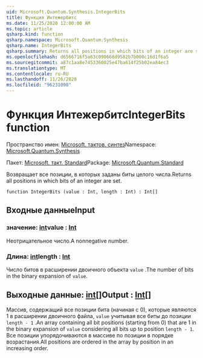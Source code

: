 ```yaml
---
uid: Microsoft.Quantum.Synthesis.IntegerBits
title: Функция Интежербитс
ms.date: 11/25/2020 12:00:00 AM
ms.topic: article
qsharp.kind: function
qsharp.namespace: Microsoft.Quantum.Synthesis
qsharp.name: IntegerBits
qsharp.summary: Returns all positions in which bits of an integer are set.
ms.openlocfilehash: d6566716f5a63c090668d9582b7b000c16d1f6a5
ms.sourcegitcommit: a87c1aa8e7453360025e47ba614f25b02ea84ec3
ms.translationtype: MT
ms.contentlocale: ru-RU
ms.lasthandoff: 11/26/2020
ms.locfileid: "96231098"
---
```

# <a name="integerbits-function"></a><span data-ttu-id="ad088-102">Функция Интежербитс</span><span class="sxs-lookup"><span data-stu-id="ad088-102">IntegerBits function</span></span>

<span data-ttu-id="ad088-103">Пространство имен: [Microsoft. тактов. синтез](xref:Microsoft.Quantum.Synthesis)</span><span class="sxs-lookup"><span data-stu-id="ad088-103">Namespace: [Microsoft.Quantum.Synthesis](xref:Microsoft.Quantum.Synthesis)</span></span>

<span data-ttu-id="ad088-104">Пакет: [Microsoft. такт. Standard](https://nuget.org/packages/Microsoft.Quantum.Standard)</span><span class="sxs-lookup"><span data-stu-id="ad088-104">Package: [Microsoft.Quantum.Standard](https://nuget.org/packages/Microsoft.Quantum.Standard)</span></span>


<span data-ttu-id="ad088-105">Возвращает все позиции, в которых заданы биты целого числа.</span><span class="sxs-lookup"><span data-stu-id="ad088-105">Returns all positions in which bits of an integer are set.</span></span>

```qsharp
function IntegerBits (value : Int, length : Int) : Int[]
```


## <a name="input"></a><span data-ttu-id="ad088-106">Входные данные</span><span class="sxs-lookup"><span data-stu-id="ad088-106">Input</span></span>

### <a name="value--int"></a><span data-ttu-id="ad088-107">значение: [int](xref:microsoft.quantum.lang-ref.int)</span><span class="sxs-lookup"><span data-stu-id="ad088-107">value : [Int](xref:microsoft.quantum.lang-ref.int)</span></span>

<span data-ttu-id="ad088-108">Неотрицательное число.</span><span class="sxs-lookup"><span data-stu-id="ad088-108">A nonnegative number.</span></span>


### <a name="length--int"></a><span data-ttu-id="ad088-109">Длина: [int](xref:microsoft.quantum.lang-ref.int)</span><span class="sxs-lookup"><span data-stu-id="ad088-109">length : [Int](xref:microsoft.quantum.lang-ref.int)</span></span>

<span data-ttu-id="ad088-110">Число битов в расширении двоичного объекта `value` .</span><span class="sxs-lookup"><span data-stu-id="ad088-110">The number of bits in the binary expansion of `value`.</span></span>



## <a name="output--int"></a><span data-ttu-id="ad088-111">Выходные данные: [int](xref:microsoft.quantum.lang-ref.int)[]</span><span class="sxs-lookup"><span data-stu-id="ad088-111">Output : [Int](xref:microsoft.quantum.lang-ref.int)[]</span></span>

<span data-ttu-id="ad088-112">Массив, содержащий все позиции бита (начиная с 0), которые являются 1 в расширении двоичного файла, `value` учитывая все биты до позиции `length - 1` .</span><span class="sxs-lookup"><span data-stu-id="ad088-112">An array containing all bit positions (starting from 0) that are 1 in the binary expansion of `value` considering all bits up to position `length - 1`.</span></span>  <span data-ttu-id="ad088-113">Все позиции упорядочиваются в массиве по позиции в порядке возрастания.</span><span class="sxs-lookup"><span data-stu-id="ad088-113">All positions are ordered in the array by position in an increasing order.</span></span>